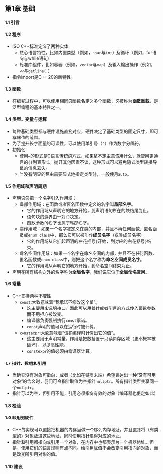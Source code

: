 ## 第1章 基础
#### 1.1 引言
#### 1.2 程序
- ISO C++标准定义了两种实体
	- 核心语言特性，比如内置类型（例如，`char`与`int`）及循环（例如，for语句与while语句）
	- 标准库组件，比如容器（例如，`vector`与`map`）及输入输出操作（例如，`<<`与`getline()`）
- 指令import是C++ 20的新特性。
#### 1.3 函数
- 在编程过程中，可以使用相同的函数名定义多个函数，这被称为**函数重载**，是泛型编程的基本特性之一。
#### 1.4 类型、变量与运算
- 每种基础类型都与硬件设施直接对应，硬件决定了基础类型的固定尺寸，即可存储值的范围。
- 为了提升长字面量的可读性，可以使用单引号（`'`）作为数字分隔符。
- 初始化
	- 使用`=`的形式是C语言传统的方式，如果拿不定主意该用什么，就使用更通用的`{}`列表形式。抛开其他因素不谈，这种形式可以避免隐式类型转换导致的信息丢失。
	- 当没有明显的理由需要显式地指定类型时，一般使用`auto`。
#### 1.5 作用域和声明周期
- 声明语句把一个名字引入作用域：
	- 局部作用域：在函数或者匿名函数中定义的名字叫**局部名字**。
		- 它的作用域从声明它的地方开始，到声明语句所在的块结尾为止。
		- 语句块的边界由一对`{}`决定。
		- 函数参数的名字也属于局部名字。
	- 类作用域：如果一个名字被定义在类的内部，并且不再任何函数、匿名函数或`enum class`中，那么它可以被叫作**成员名字**（或类成员名字）
		- 它的作用域从它扩起声明的左花括号`{`开始，到对应的右花括号`}`结束。
	- 命名空间作用域：如果一个名字在命名空间的内部，并且不在任何函数、匿名函数或`enum class`中，则把这个名字称为**命名空间成员名字**。
		- 它的作用域从声明它的地方开始，到命名空间结束为止。
- 声明在所有结构之外的名字称为**全局名字**，我们说它位于**全局命名空间**。
#### 1.6 常量
- C++支持两种不变性
	- `const`:大致意味着“我承诺不修改这个值”。
		- 这主要用来说明接口，因此可以用指针或者引用的方式传入函数参数而不用担心被改变。
		- 编译器负责强制执行`const`承诺。
		- `const`声明的值可以在运行时被计算。
	- `constexpr`:大致意味着“请在编译时计算出它的值”。
		- 这主要用于声明常量，作用是把数据置于只读内存区域（更小概率被破坏），以提高性能。
		- `constexpr`的值必须由编译器计算。
#### 1.7 指针、数组和引用
- 当确实没有对象可指向，或者（比如在链表末端）希望表达出一种“没有可用对象”的含义时，我们可令指针取值为空指针`nullptr`。所有指针类型共享同一个`nullptr`。
- 指针可以为空，但引用不能，引用必须指向有效的对象（编译器也假定如此）
#### 1.8 检验
#### 1.9 映射到硬件
- C++的实现可以直接把机器的内存当做一个序列内存地址，并且直接将（有类型的）对象放进这些地址，同时使用指针取得对应的地址。
- 指针和引用都指向或引用一个对象，在内存中也都表示为一个机器地址。但是，使用它们的语言规则有点不同。给引用赋值不会改变引用指向的对象，而是改变所引用对象的值。
#### 1.10 建议
